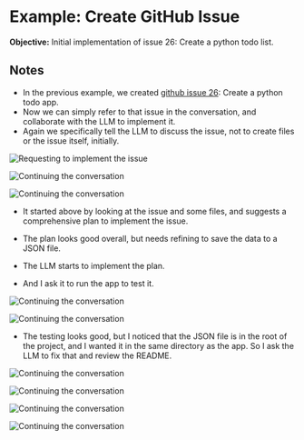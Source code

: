 # Example: Create GitHub Issue

**Objective:** Initial implementation of issue 26: Create a python todo list.

## Notes

- In the previous example, we created [github issue 26](https://github.com/drorm/vmpilot/issues/26): Create a python todo app.
- Now we can simply refer to that issue in the conversation, and collaborate with the LLM to implement it.
- Again we specifically tell the LLM to discuss the issue, not to create files or the issue itself, initially.

![Requesting to implement the issue](todo1.png)

![Continuing the conversation](todo2.png)

![Continuing the conversation](todo3.png)

- It started above by looking at the issue and some files, and suggests a comprehensive plan to implement the issue.
- The plan looks good overall, but needs refining to save the data to a JSON file. 
- The LLM starts to implement the plan.

- And I ask it to run the app to test it.

![Continuing the conversation](todo4.png)

![Continuing the conversation](todo5.png)

- The testing looks good, but I noticed that the JSON file is in the root of the project, and I wanted it in the same directory as the app. So I ask the LLM to fix that and review the README.

![Continuing the conversation](todo6.png)

![Continuing the conversation](todo7.png)

![Continuing the conversation](todo8.png)

![Continuing the conversation](todo9.png)

